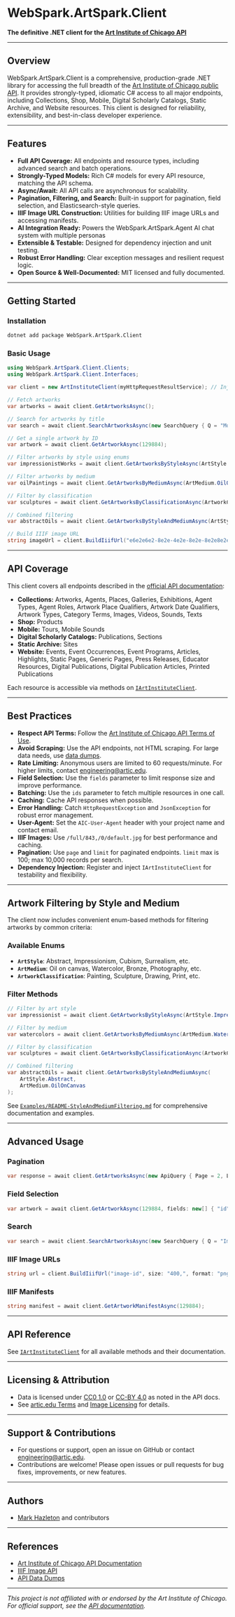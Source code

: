 # WebSpark.ArtSpark.Client

**The definitive .NET client for the [Art Institute of Chicago API](https://api.artic.edu/docs/)**

---

## Overview

WebSpark.ArtSpark.Client is a comprehensive, production-grade .NET library for accessing the full breadth of the [Art Institute of Chicago public API](https://api.artic.edu/docs/). It provides strongly-typed, idiomatic C# access to all major endpoints, including Collections, Shop, Mobile, Digital Scholarly Catalogs, Static Archive, and Website resources. This client is designed for reliability, extensibility, and best-in-class developer experience.

---

## Features

- **Full API Coverage:** All endpoints and resource types, including advanced search and batch operations.
- **Strongly-Typed Models:** Rich C# models for every API resource, matching the API schema.
- **Async/Await:** All API calls are asynchronous for scalability.
- **Pagination, Filtering, and Search:** Built-in support for pagination, field selection, and Elasticsearch-style queries.
- **IIIF Image URL Construction:** Utilities for building IIIF image URLs and accessing manifests.
- **AI Integration Ready:** Powers the WebSpark.ArtSpark.Agent AI chat system with multiple personas
- **Extensible & Testable:** Designed for dependency injection and unit testing.
- **Robust Error Handling:** Clear exception messages and resilient request logic.
- **Open Source & Well-Documented:** MIT licensed and fully documented.

---

## Getting Started

### Installation

```sh
dotnet add package WebSpark.ArtSpark.Client
```

### Basic Usage

```csharp
using WebSpark.ArtSpark.Client.Clients;
using WebSpark.ArtSpark.Client.Interfaces;

var client = new ArtInstituteClient(myHttpRequestResultService); // Inject IHttpRequestResultService

// Fetch artworks
var artworks = await client.GetArtworksAsync();

// Search for artworks by title
var search = await client.SearchArtworksAsync(new SearchQuery { Q = "Monet" });

// Get a single artwork by ID
var artwork = await client.GetArtworkAsync(129884);

// Filter artworks by style using enums
var impressionistWorks = await client.GetArtworksByStyleAsync(ArtStyle.Impressionism, limit: 20);

// Filter artworks by medium
var oilPaintings = await client.GetArtworksByMediumAsync(ArtMedium.OilOnCanvas, limit: 15);

// Filter by classification
var sculptures = await client.GetArtworksByClassificationAsync(ArtworkClassification.Sculpture);

// Combined filtering
var abstractOils = await client.GetArtworksByStyleAndMediumAsync(ArtStyle.Abstract, ArtMedium.OilOnCanvas);

// Build IIIF image URL
string imageUrl = client.BuildIiifUrl("e6e2e6e2-8e2e-4e2e-8e2e-8e2e8e2e8e2e");
```

---

## API Coverage

This client covers all endpoints described in the [official API documentation](https://api.artic.edu/docs/):

- **Collections:** Artworks, Agents, Places, Galleries, Exhibitions, Agent Types, Agent Roles, Artwork Place Qualifiers, Artwork Date Qualifiers, Artwork Types, Category Terms, Images, Videos, Sounds, Texts
- **Shop:** Products
- **Mobile:** Tours, Mobile Sounds
- **Digital Scholarly Catalogs:** Publications, Sections
- **Static Archive:** Sites
- **Website:** Events, Event Occurrences, Event Programs, Articles, Highlights, Static Pages, Generic Pages, Press Releases, Educator Resources, Digital Publications, Digital Publication Articles, Printed Publications

Each resource is accessible via methods on [`IArtInstituteClient`](./Interfaces/IArtInstituteClient.cs).

---

## Best Practices

- **Respect API Terms:** Follow the [Art Institute of Chicago API Terms of Use](https://api.artic.edu/docs/#scraping-data).
- **Avoid Scraping:** Use the API endpoints, not HTML scraping. For large data needs, use [data dumps](https://github.com/art-institute-of-chicago/api-data).
- **Rate Limiting:** Anonymous users are limited to 60 requests/minute. For higher limits, contact [engineering@artic.edu](mailto:engineering@artic.edu).
- **Field Selection:** Use the `fields` parameter to limit response size and improve performance.
- **Batching:** Use the `ids` parameter to fetch multiple resources in one call.
- **Caching:** Cache API responses when possible.
- **Error Handling:** Catch `HttpRequestException` and `JsonException` for robust error management.
- **User-Agent:** Set the `AIC-User-Agent` header with your project name and contact email.
- **IIIF Images:** Use `/full/843,/0/default.jpg` for best performance and caching.
- **Pagination:** Use `page` and `limit` for paginated endpoints. `limit` max is 100; max 10,000 records per search.
- **Dependency Injection:** Register and inject `IArtInstituteClient` for testability and flexibility.

---

## Artwork Filtering by Style and Medium

The client now includes convenient enum-based methods for filtering artworks by common criteria:

### Available Enums

- **`ArtStyle`**: Abstract, Impressionism, Cubism, Surrealism, etc.
- **`ArtMedium`**: Oil on canvas, Watercolor, Bronze, Photography, etc.
- **`ArtworkClassification`**: Painting, Sculpture, Drawing, Print, etc.

### Filter Methods

```csharp
// Filter by art style
var impressionist = await client.GetArtworksByStyleAsync(ArtStyle.Impressionism);

// Filter by medium
var watercolors = await client.GetArtworksByMediumAsync(ArtMedium.Watercolor);

// Filter by classification
var sculptures = await client.GetArtworksByClassificationAsync(ArtworkClassification.Sculpture);

// Combined filtering
var abstractOils = await client.GetArtworksByStyleAndMediumAsync(
    ArtStyle.Abstract, 
    ArtMedium.OilOnCanvas
);
```

See [`Examples/README-StyleAndMediumFiltering.md`](./Examples/README-StyleAndMediumFiltering.md) for comprehensive documentation and examples.

---

## Advanced Usage

### Pagination

```csharp
var response = await client.GetArtworksAsync(new ApiQuery { Page = 2, Limit = 50 });
```

### Field Selection

```csharp
var artwork = await client.GetArtworkAsync(129884, fields: new[] { "id", "title", "artist_display" });
```

### Search

```csharp
var search = await client.SearchArtworksAsync(new SearchQuery { Q = "Impressionism", Size = 10 });
```

### IIIF Image URLs

```csharp
string url = client.BuildIiifUrl("image-id", size: "400,", format: "png");
```

### IIIF Manifests

```csharp
string manifest = await client.GetArtworkManifestAsync(129884);
```

---

## API Reference

See [`IArtInstituteClient`](./Interfaces/IArtInstituteClient.cs) for all available methods and their documentation.

---

## Licensing & Attribution

- Data is licensed under [CC0 1.0](https://creativecommons.org/publicdomain/zero/1.0/) or [CC-BY 4.0](https://creativecommons.org/licenses/by/4.0/) as noted in the API docs.
- See [artic.edu Terms](https://www.artic.edu/terms) and [Image Licensing](https://www.artic.edu/image-licensing) for details.

---

## Support & Contributions

- For questions or support, open an issue on GitHub or contact [engineering@artic.edu](mailto:engineering@artic.edu).
- Contributions are welcome! Please open issues or pull requests for bug fixes, improvements, or new features.

---

## Authors

- [Mark Hazleton](https://github.com/MarkHazleton) and contributors

---

## References

- [Art Institute of Chicago API Documentation](https://api.artic.edu/docs/)
- [IIIF Image API](https://iiif.io/api/image/2.1/)
- [API Data Dumps](https://github.com/art-institute-of-chicago/api-data)

---

*This project is not affiliated with or endorsed by the Art Institute of Chicago. For official support, see the [API documentation](https://api.artic.edu/docs/).*
